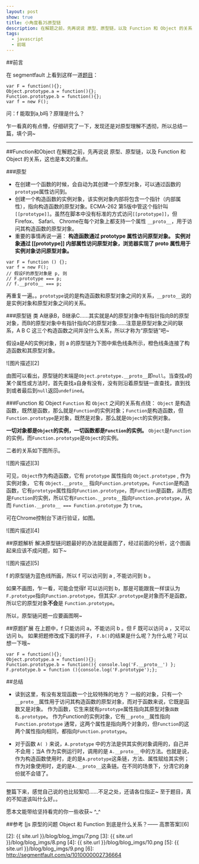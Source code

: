 ```yaml
---
layout: post
show: true
title: 小角度看JS原型链
description: 在解题之前，先再说说 原型、原型链，以及 Function 和 Object 的关系，这也是本文的重点。
tags:
  - javascript
  - 前端
---
```



##前言

在 segmentfault 上看到这样一道[题目][1]：

~~~
var F = function(){};
Object.prototype.a = function(){};
Function.prototype.b = function(){};
var f = new F();
~~~
问：f 能取到a,b吗？原理是什么？

乍一看真的有点懵，仔细研究了一下，发现还是对原型理解不透彻，所以总结一篇，填个洞~

---

##Function和Object
在解题之前，先再说说 原型、原型链，以及 Function 和 Object 的关系，这也是本文的重点。

###原型

- 在创建一个函数的时候，会自动为其创建一个原型对象，可以通过函数的`prototype`属性访问到。
- 创建一个构造函数的实例对象，该实例对象内部将包含一个指针（内部属性），指向构造函数的原型对象。ECMA-262 第5版中管这个指针叫`[[prototype]]`。虽然在脚本中没有标准的方式访问`[[prototype]]`，但Firefox、 Safari、 Chrome在每个对象上都支持一个属性 `__proto__`，用于访问其构造函数的原型对象。
- 重要的事情再说一遍：
  **构造函数通过 prototype 属性访问原型对象。**
  **实例对象通过 [[prototype]] 内部属性访问原型对象，浏览器实现了 __proto__ 属性用于实例对象访问原型对象。**

~~~
var F = function () {};
var f = new F();
// 假设F的原型对象是 p, 则
// F.prototype === p;
// f.__proto__ === p;
~~~

再重复一遍。。`prototype`说的是构造函数和原型对象之间的关系，`__proto__`说的是实例对象和原型对象之间的关系。

###原型链
类 A继承B，B继承C……其实就是A的原型对象中有指针指向B的原型对象，而B的原型对象中有指针指向C的原型对象……注意是原型对象之间的联系，A B C 这三个构造函数之间并没什么关系，所以才称为“原型链”吧~

假设a是A的实例对象，则 a 的原型链为下图中紫色线条所示，橙色线条连接了构造函数和其原型对象。

![图片描述][2]


由图可以看出，原型链的末端是`Object.prototype.__proto__`即`null`。当查找`a`的某个属性或方法时，首先查找`a`自身有没有，没有则沿着原型链一直查找，直到找到或者最后到`null`返回`undefined`。

###Function 和 Object
`Function` 和 `Object` 之间的关系有点绕：
`Object` 是构造函数，既然是函数，那么就是`Function`的实例对象；`Function`是构造函数，但`Function.prototype`是对象，既然是对象，那么就是`Object`的实例对象。

**一切对象都是`Object`的实例，一切函数都是`Function`的实例。**
`Object`是`Function`的实例，而`Function.prototype`是`Object`的实例。
    
二者的关系如下图所示。

![图片描述][3]

可见，`Object`作为构造函数，它有 `prototype` 属性指向 `Object.prototype` , 作为实例对象， 它有 `Object.__proto__` 指向`Function.prototype`。`Function`是构造函数，它有`prototype`属性指向`Function.prototype`，而`Function`是函数，从而也是`Function`的实例，所以它有`Function.__proto__`指向`Function.prototype`，从而 `Function.__proto__ === Function.prototype` 为 `true`。

可在Chrome控制台下进行验证，如图。

![图片描述][4]

##原题解析
解决原型链问题最好的办法就是画图了，经过前面的分析，这个图画起来应该不成问题，如下~

![图片描述][5]

f 的原型链为蓝色线所画，所以 f 可以访问到 a , 不能访问到 b 。

如果不画图，乍一看，可能会觉得f 可以访问到 b，那是可能跟我一样误认为`F.prototype`指向`Function.prototype`，但其实`F.prototype`是对象而不是函数，所以它的原型对象**不会**是 `Function.prototype`。

所以，原型链问题一应要画图啊~

##原题扩展
在上题中，f 只能访问 a，不能访问 b 。但 F 既可以访问 a ，又可以访问 b。
如果把题修改成下面的样子， `F.b()`的结果是什么呢？为什么呢？可以想一下哦~

~~~
var F = function(){};
Object.prototype.a = function(){};
Function.prototype.b = function(){ console.log('F.__proto__') };
F.prototype.b = function (){console.log('F.prototype');};
~~~

##总结
- 读到这里，有没有发现函数一个比较特殊的地方？
一般的对象，只有一个`__proto__`属性用于访问其构造函数的原型对象，而对于函数来说，它既是函数又是对象。
作为函数，它生来就有`prototype`属性指向其原型对象`函数名.prototype`。
作为Function的实例对象，它有`__proto__`属性指向`Function.prototype`
通常，这两个属性是指向两个对象的，但`Function`的这两个属性指向相同，都指向`Function.prototype`。

- 对于函数 `A( )` 来说，`A.prototype` 中的方法是供其实例对象调用的，自己并不会用；当A 作为实例运行时，调用的是 `A.__proto__` 中的方法。也就是说，作为构造函数使用时，走的是`A.prototype`这条链，方法、属性赋给其实例；作为对象使用时，走的是`A.__proto__`这条链。在不同的场景下，分清它的身份就不会错了。

---

整篇下来，感觉自己说的也比较絮叨……不足之处，还请各位指正~ 至于题目，真的不知道该叫什么好。。

愿本文能带给坚持看完的你一些收获~  ^_^

##参考
[js 原型的问题 Object 和 Function 到底是什么关系？—— 高票答案][6]


  [1]: http://segmentfault.com/q/1010000003503459
  [2]: {{ site.url }}/blog/blog_imgs/7.png
  [3]: {{ site.url }}/blog/blog_imgs/8.png
  [4]: {{ site.url }}/blog/blog_imgs/10.png
  [5]: {{ site.url }}/blog/blog_imgs/9.png
  [6]: http://segmentfault.com/q/1010000002736664
